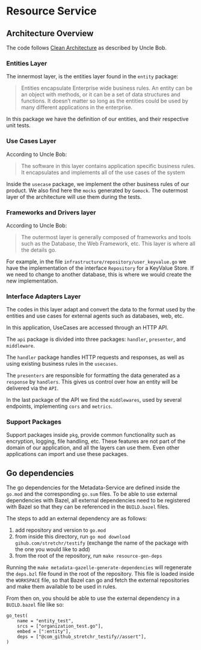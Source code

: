 # Resource Service

## Architecture Overview
The code follows [Clean Architecture](https://blog.cleancoder.com/uncle-bob/2012/08/13/the-clean-architecture.html) as
described by Uncle Bob.

### Entities Layer

The innermost layer, is the entities layer found in the `entity` package:

> Entities encapsulate Enterprise wide business rules. An entity can be an object with methods, or it can be a set of data structures and functions. It doesn’t matter so long as the entities could be used by many different applications in the enterprise.

In this package we have the definition of our entities, and their respective unit tests.

### Use Cases Layer

According to Uncle Bob:

> The software in this layer contains application specific business rules. It encapsulates and implements all of the use cases of the system

Inside the `usecase` package, we implement the other business rules of our product.
We also find here the `mocks` generated by `Gomock`. The outermost layer of the
architecture will use them during the tests.

### Frameworks and Drivers layer

According to Uncle Bob:

> The outermost layer is generally composed of frameworks and tools such as the Database, the Web Framework, etc.
> This layer is where all the details go.

For example, in the file `infrastructure/repository/user_keyvalue.go` we have the implementation of
the interface `Repository` for a KeyValue Store. If we need to change to another database, this
is where we would create the new implementation.

### Interface Adapters Layer

The codes in this layer adapt and convert the data to the format used by the entities and use cases for
external agents such as databases, web, etc.

In this application, UseCases are accessed through an HTTP API.

The `api` package is divided into three packages: `handler`, `presenter`, and `middleware`.

The `handler` package handles HTTP requests and responses, as well as using existing business rules in the `usecases`.

The `presenters` are responsible for formatting the data generated as a `response` by `handlers`. This gives us
control over how an entity will be delivered via the `API`.

In the last package of the API we find the `middlewares`, used by several endpoints, implementing `cors` and `metrics`.

### Support Packages

Support packages inside `pkg`, provide common functionality such as encryption, logging, file handling, etc. These
features are not part of the domain of our application, and all the layers can use them. Even other applications
can import and use these packages.

## Go dependencies

The go dependencies for the Metadata-Service are defined inside the `go.mod` and the corresponding `go.sum` files.
To be able to use external dependencies with Bazel, all external dependencies need to be registered with Bazel
so that they can be referenced in the `BUILD.bazel` files.

The steps to add an external dependency are as follows:
1. add repository and version to `go.mod`
1. from inside this directory, run `go mod download gihub.com/stretchr/testify`
  (exchange the name of the package with the one you would like to add)
1. from the root of the repository, run `make resource-gen-deps`

Running the `make metadata-gazelle-generate-dependencies` will regenerate the `deps.bzl` file found
in the root of the repository. This file is loaded inside the `WORKSPACE` file, so that Bazel
can go and fetch the external repositories and make them available to be used in rules.

From then on, you should be able to use the external dependency in a `BUILD.bazel` file like so:

```bazel
go_test(
    name = "entity_test",
    srcs = ["organization_test.go"],
    embed = [":entity"],
    deps = ["@com_github_stretchr_testify//assert"],
)
```

